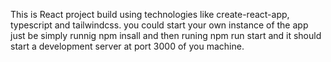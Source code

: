 This is React project build using technologies like create-react-app, typescript and tailwindcss.
you could start your own instance of the app just be simply runnig npm insall and then runing npm run start and it should start a development server at port 3000 of you machine.

